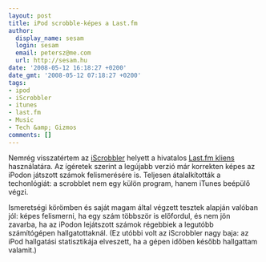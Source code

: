 ```yaml
---
layout: post
title: iPod scrobble-képes a Last.fm
author:
  display_name: sesam
  login: sesam
  email: petersz@me.com
  url: http://sesam.hu
date: '2008-05-12 16:18:27 +0200'
date_gmt: '2008-05-12 07:18:27 +0200'
tags:
- ipod
- iScrobbler
- itunes
- last.fm
- Music
- Tech &amp; Gizmos
comments: []
---
```


Nemrég visszatértem az [iScrobbler](http://www.last.fm/group/iScrobbler) helyett a hivatalos [Last.fm kliens](http://www.last.fm/download) használatára. Az ígéretek szerint a legújabb verzió már korrekten képes az iPodon játszott számok felismerésére is. Teljesen átalalkították a techonlógiát: a scrobblet nem egy külön program, hanem iTunes beépülő végzi.

Ismeretségi körömben és saját magam által végzett tesztek alapján valóban jól: képes felismerni, ha egy szám többször is előfordul, és nem jön zavarba, ha az iPodon lejátszott számok régebbiek a legutóbb számítógépen hallgatottaknál. (Ez utóbbi volt az iScrobbler nagy baja: az iPod hallgatási statisztikája elveszett, ha a gépen időben később hallgattam valamit.)
